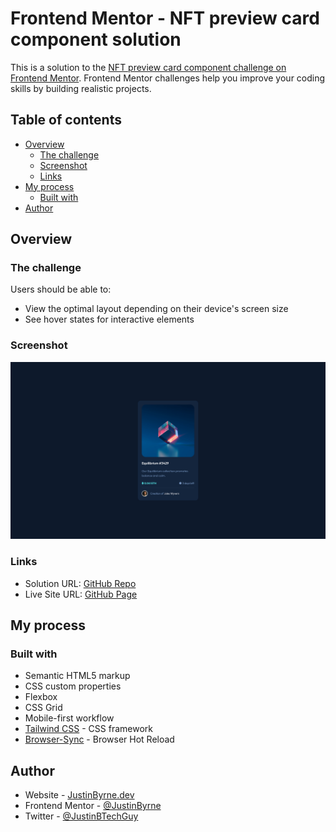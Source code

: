 # Frontend Mentor - NFT preview card component solution

This is a solution to the [NFT preview card component challenge on Frontend Mentor](https://www.frontendmentor.io/challenges/nft-preview-card-component-SbdUL_w0U). Frontend Mentor challenges help you improve your coding skills by building realistic projects.

## Table of contents

- [Overview](#overview)
  - [The challenge](#the-challenge)
  - [Screenshot](#screenshot)
  - [Links](#links)
- [My process](#my-process)
  - [Built with](#built-with)
- [Author](#author)

## Overview

### The challenge

Users should be able to:

- View the optimal layout depending on their device's screen size
- See hover states for interactive elements

### Screenshot

![](./screenshot.png)

### Links

- Solution URL: [GitHub Repo](https://github.com/JustinByrne/FM-NFT-preview-card-component/)
- Live Site URL: [GitHub Page](https://justinbyrne.github.io/FM-NFT-preview-card-component/)

## My process

### Built with

- Semantic HTML5 markup
- CSS custom properties
- Flexbox
- CSS Grid
- Mobile-first workflow
- [Tailwind CSS](https://tailwindcss.com/) - CSS framework
- [Browser-Sync](https://browsersync.io/) - Browser Hot Reload

## Author

- Website - [JustinByrne.dev](https://justinbyrne.dev)
- Frontend Mentor - [@JustinByrne](https://www.frontendmentor.io/profile/JustinByrne)
- Twitter - [@JustinBTechGuy](https://www.twitter.com/JustinBTechGuy)

